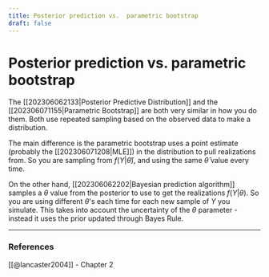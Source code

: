 ```yaml
---
title: Posterior prediction vs.  parametric bootstrap
draft: false
---
```

# Posterior prediction vs.  parametric bootstrap
The [[202306062133|Posterior Predictive Distribution]] and the [[202306071155|Parametric Bootstrap]] are both very similar in how you do them. Both use repeated sampling based on the observed data to make a distribution. 

The main difference is the parametric bootstrap uses a point estimate (probably the [[202306071208|MLE]]) in the distribution to pull realizations from. So you are sampling from $f(Y|\hat\theta)$, and using the same $\hat\theta$ value every time.

On the other hand, [[202306062202|Bayesian prediction algorithm]] samples a $\theta$ value from the posterior to use to get the realizations $f(Y|\theta)$. So you are using different $\theta$'s each time for each new sample of $Y$ you simulate. This takes into account the uncertainty of the $\theta$ parameter - instead it uses the prior updated through Bayes Rule.

---
### References
[[@lancaster2004]] - Chapter 2